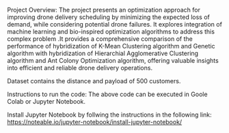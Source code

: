 Project Overview:
The project presents an optimization approach for improving drone delivery scheduling by minimizing the expected loss of demand, while considering potential drone failures. It explores integration of machine learning and bio-inspired optimization algorithms to address this complex problem .It provides a comprehensive comparison of the performance of hybridization of K-Mean Clustering algorithm and Genetic algorithm with hybridization of Hierarchial Agglomerative Clustering algorithm and Ant Colony Optimization algorithm, offering valuable insights into efficient and reliable drone delivery operations.

Dataset contains the distance and payload of 500 customers.

Instructions to run the code:
The above code can be executed in Goole Colab or Jupyter Notebook.

Install Jupyter Notebook by follwing the instructions in the following link:
https://noteable.io/jupyter-notebook/install-jupyter-notebook/
